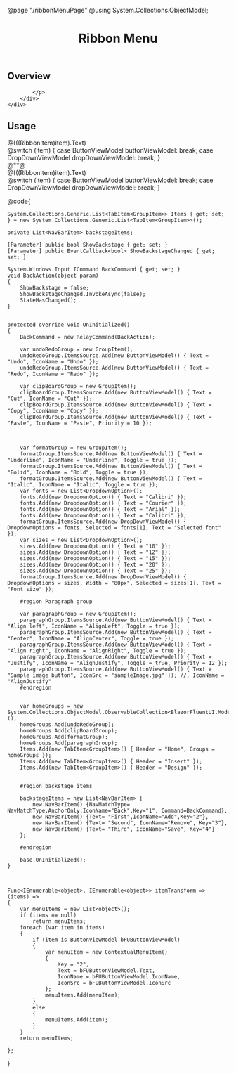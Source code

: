 ﻿@page  "/ribbonMenuPage"
@using System.Collections.ObjectModel;
<header class="root">
    <h1 class="title">Ribbon Menu</h1>
</header>
<div class="section" style="transition-delay: 0s;">
    <div id="overview" tabindex="-1">
        <h2 class="subHeading hiddenContent">Overview</h2>
    </div>
    <div class="content">
        <div class="ms-Markdown">
            <p>

            </p>
        </div>
    </div>
</div>
<div class="section" style="transition-delay: 0s;">
    <div id="overview" tabindex="-1">
        <h2 class="subHeading">Usage</h2>
    </div>
    <div>
        <div class="subSection">
            <Demo Header="Ribbon menu" Key="0" MetadataPath="RibbonMenuPage">
                <RibbonMenu ItemsSource=@Items>
                    <ItemTemplate Context="tab">
                        <RibbonTab ItemsSource=@tab.Groups HeaderText=@tab.Header>
                            <ItemTemplate Context="groupData">
                                <RibbonGroup ItemsSource=@groupData ItemTransform=@itemTransform>
                                    <ItemTemplate Context="item">
                                        <TooltipHost>
                                            <TooltipContent>
                                                <div>@(((RibbonItem)item).Text)</div>
                                            </TooltipContent>
                                            <ChildContent>
                                                @switch (item)
                                                {
                                                    case ButtonViewModel buttonViewModel:
                                                        <CommandBarButton IconName=@buttonViewModel.IconName
                                                                          IconSrc=@buttonViewModel.IconSrc
                                                                          Command=@buttonViewModel.Command
                                                                          CommandParameter=@buttonViewModel.CommandParameter
                                                                          Toggle=@buttonViewModel.Toggle />
                                                        break;
                                                    case DropDownViewModel dropDownViewModel:
                                                        <Dropdown ItemsSource=@dropDownViewModel.DropdownOptions
                                                                  Placeholder="Select an option"
                                                                  @bind-SelectedOption=@dropDownViewModel.Selected
                                                                  Style=@("display: inline-block;width:" + @dropDownViewModel.Width) />
                                                        break;
                                                }
                                            </ChildContent>
                                        </TooltipHost>
                                    </ItemTemplate>
                                </RibbonGroup>
                            </ItemTemplate>
                        </RibbonTab>
                    </ItemTemplate>
                </RibbonMenu>
            </Demo>
        </div>
        <div class="subSection">
            <Demo Header="Ribbon Menu with backstage" Key="1" MetadataPath="RibbonMenuPage">
                @*<Toggle @bind-Checked=@ShowBackstage OnText="On!" OffText="Off!" Label="Backstage state" />*@
                <RibbonMenu ItemsSource=@Items BackstageHeader="File" @bind-ShowBackstage=ShowBackstage>
                    <ItemTemplate Context="tab">
                        <RibbonTab ItemsSource=@tab.Groups HeaderText=@tab.Header>
                            <ItemTemplate Context="groupData">
                                <RibbonGroup ItemsSource=@groupData ItemTransform=@itemTransform>
                                    <ItemTemplate Context="item">
                                        <TooltipHost>
                                            <TooltipContent>
                                                <div>@(((RibbonItem)item).Text)</div>
                                            </TooltipContent>
                                            <ChildContent>
                                                @switch (item)
                                                {
                                                    case ButtonViewModel buttonViewModel:
                                                        <CommandBarButton IconName=@buttonViewModel.IconName
                                                                          IconSrc=@buttonViewModel.IconSrc
                                                                          Command=@buttonViewModel.Command
                                                                          CommandParameter=@buttonViewModel.CommandParameter
                                                                          Toggle=@buttonViewModel.Toggle />
                                                        break;
                                                    case DropDownViewModel dropDownViewModel:
                                                        <Dropdown ItemsSource=@dropDownViewModel.DropdownOptions
                                                                  Placeholder="Select an option"
                                                                  @bind-SelectedOption=@dropDownViewModel.Selected
                                                                  Style=@("display: inline-block;width:" + @dropDownViewModel.Width) />
                                                        break;
                                                }
                                            </ChildContent>
                                        </TooltipHost>
                                    </ItemTemplate>
                                </RibbonGroup>
                            </ItemTemplate>
                        </RibbonTab>
                    </ItemTemplate>
                    <Backstage>
                        <div style="width: 900px;background-color: white;">
                            <div style="width:150px">
                                <NavBar Direction="LayoutDirection.Vertical" Items=@backstageItems />
                            </div>
                        </div>
                    </Backstage>
                </RibbonMenu>
            </Demo>
        </div>
    </div>
</div>

@code{

    System.Collections.Generic.List<TabItem<GroupItem>> Items { get; set; } = new System.Collections.Generic.List<TabItem<GroupItem>>();

    private List<NavBarItem> backstageItems;

    [Parameter] public bool ShowBackstage { get; set; }
    [Parameter] public EventCallback<bool> ShowBackstageChanged { get; set; }

    System.Windows.Input.ICommand BackCommand { get; set; }
    void BackAction(object param)
    {
        ShowBackstage = false;
        ShowBackstageChanged.InvokeAsync(false);
        StateHasChanged();
    }


    protected override void OnInitialized()
    {
        BackCommand = new RelayCommand(BackAction);

        var undoRedoGroup = new GroupItem();
        undoRedoGroup.ItemsSource.Add(new ButtonViewModel() { Text = "Undo", IconName = "Undo" });
        undoRedoGroup.ItemsSource.Add(new ButtonViewModel() { Text = "Redo", IconName = "Redo" });

        var clipBoardGroup = new GroupItem();
        clipBoardGroup.ItemsSource.Add(new ButtonViewModel() { Text = "Cut", IconName = "Cut" });
        clipBoardGroup.ItemsSource.Add(new ButtonViewModel() { Text = "Copy", IconName = "Copy" });
        clipBoardGroup.ItemsSource.Add(new ButtonViewModel() { Text = "Paste", IconName = "Paste", Priority = 10 });



        var formatGroup = new GroupItem();
        formatGroup.ItemsSource.Add(new ButtonViewModel() { Text = "Underline", IconName = "Underline", Toggle = true });
        formatGroup.ItemsSource.Add(new ButtonViewModel() { Text = "Bolid", IconName = "Bold", Toggle = true });
        formatGroup.ItemsSource.Add(new ButtonViewModel() { Text = "Italic", IconName = "Italic", Toggle = true });
        var fonts = new List<DropdownOption>();
        fonts.Add(new DropdownOption() { Text = "Calibri" });
        fonts.Add(new DropdownOption() { Text = "Courier" });
        fonts.Add(new DropdownOption() { Text = "Arial" });
        fonts.Add(new DropdownOption() { Text = "Calibri" });
        formatGroup.ItemsSource.Add(new DropDownViewModel() { DropdownOptions = fonts, Selected = fonts[1], Text = "Selected font" });
        var sizes = new List<DropdownOption>();
        sizes.Add(new DropdownOption() { Text = "10" });
        sizes.Add(new DropdownOption() { Text = "12" });
        sizes.Add(new DropdownOption() { Text = "15" });
        sizes.Add(new DropdownOption() { Text = "20" });
        sizes.Add(new DropdownOption() { Text = "25" });
        formatGroup.ItemsSource.Add(new DropDownViewModel() { DropdownOptions = sizes, Width = "80px", Selected = sizes[1], Text = "Font size" });

        #region Paragraph group

        var paragraphGroup = new GroupItem();
        paragraphGroup.ItemsSource.Add(new ButtonViewModel() { Text = "Align left", IconName = "AlignLeft", Toggle = true });
        paragraphGroup.ItemsSource.Add(new ButtonViewModel() { Text = "Center", IconName = "AlignCenter", Toggle = true });
        paragraphGroup.ItemsSource.Add(new ButtonViewModel() { Text = "Align right", IconName = "AlignRight", Toggle = true });
        paragraphGroup.ItemsSource.Add(new ButtonViewModel() { Text = "Justify", IconName = "AlignJustify", Toggle = true, Priority = 12 });
        paragraphGroup.ItemsSource.Add(new ButtonViewModel() { Text = "Sample image button", IconSrc = "sampleImage.jpg" }); //, IconName = "AlignJustify"
        #endregion


        var homeGroups = new System.Collections.ObjectModel.ObservableCollection<BlazorFluentUI.Models.IGroup>();
        homeGroups.Add(undoRedoGroup);
        homeGroups.Add(clipBoardGroup);
        homeGroups.Add(formatGroup);
        homeGroups.Add(paragraphGroup);
        Items.Add(new TabItem<GroupItem>() { Header = "Home", Groups = homeGroups });
        Items.Add(new TabItem<GroupItem>() { Header = "Insert" });
        Items.Add(new TabItem<GroupItem>() { Header = "Design" });


        #region backstage items

        backstageItems = new List<NavBarItem> {
            new NavBarItem() {NavMatchType= NavMatchType.AnchorOnly,IconName="Back",Key="1", Command=BackCommand},
            new NavBarItem() {Text= "First",IconName="Add",Key="2"},
            new NavBarItem() {Text= "Second", IconName="Remove", Key="3"},
            new NavBarItem() {Text= "Third", IconName="Save", Key="4"}
        };

        #endregion

        base.OnInitialized();
    }



    Func<IEnumerable<object>, IEnumerable<object>> itemTransform => (items) =>
    {
        var menuItems = new List<object>();
        if (items == null)
            return menuItems;
        foreach (var item in items)
        {
            if (item is ButtonViewModel bFUButtonViewModel)
            {
                var menuItem = new ContextualMenuItem()
                {
                    Key = "2",
                    Text = bFUButtonViewModel.Text,
                    IconName = bFUButtonViewModel.IconName,
                    IconSrc = bFUButtonViewModel.IconSrc
                };
                menuItems.Add(menuItem);
            }
            else
            {
                menuItems.Add(item);
            }
        }
        return menuItems;

    };
}